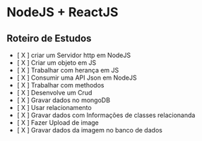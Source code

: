 
# NodeJS + ReactJS
## Roteiro de Estudos

- [ X ] criar um Servidor http em NodeJS
- [ X ] Criar um objeto em JS
- [ X ] Trabalhar com herança em JS
- [ X ] Consumir uma API Json em NodeJS
- [ X ] Trabalhar com methodos
- [ X ] Desenvolve um Crud
- [ X ] Gravar dados no mongoDB
- [ X ] Usar relacionamento
- [ X ] Gravar dados com Informações de classes relacionanda
- [ X ] Fazer Upload de image
- [ X ] Gravar dados da imagem no banco de dados